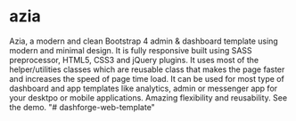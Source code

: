 # azia

Azia, a modern and clean Bootstrap 4 admin &amp; dashboard template using modern and minimal design. It is fully responsive built using SASS preprocessor, HTML5, CSS3 and jQuery plugins. It uses most of the helper/utilities classes which are reusable class that makes the page faster and increases the speed of page time load. It can be used for most type of dashboard and app templates like analytics, admin or messenger app for your desktpo or mobile applications. Amazing flexibility and reusability. See the demo.
"# dashforge-web-template" 
